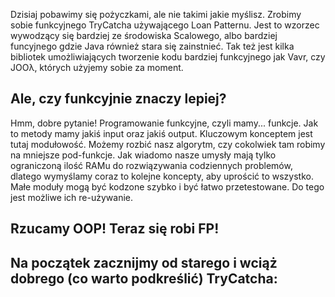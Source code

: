 Dzisiaj pobawimy się pożyczkami, ale nie takimi jakie myślisz. Zrobimy sobie funkcyjnego TryCatcha używającego Loan Patternu. Jest to wzorzec wywodzący się bardziej ze środowiska Scalowego, albo bardziej funcyjnego gdzie Java również stara się zainstnieć. Tak też jest kilka bibliotek umożliwiających tworzenie kodu bardziej funkcyjnego jak Vavr, czy JOOλ, których użyjemy sobie za moment.

## Ale, czy funkcyjnie znaczy lepiej?
Hmm, dobre pytanie! Programowanie funkcyjne, czyli mamy... funkcje. Jak to metody mamy jakiś input oraz jakiś output. Kluczowym konceptem jest tutaj modułowość. Możemy rozbić nasz algorytm, czy cokolwiek tam robimy na mniejsze pod-funkcje. Jak wiadomo nasze umysły mają tylko ograniczoną ilość RAMu do rozwiązywania codziennych problemów, dlatego wymyślamy coraz to kolejne koncepty, aby uprościć to wszystko. Małe moduły mogą być kodzone szybko i być łatwo przetestowane. Do tego jest możliwe ich re-używanie.  

## Rzucamy OOP! Teraz się robi FP!


## Na początek zacznijmy od starego i wciąż dobrego (co warto podkreślić) TryCatcha:

